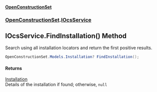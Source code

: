 #### [OpenConstructionSet](index.md 'index')
### [OpenConstructionSet](index.md#OpenConstructionSet 'OpenConstructionSet').[IOcsService](pMeR1KBG0zWkoR01rh3e5A.md 'OpenConstructionSet.IOcsService')
## IOcsService.FindInstallation() Method
Search using all installation locators and return the first positive results.  
```csharp
OpenConstructionSet.Models.Installation? FindInstallation();
```
#### Returns
[Installation](d9dvAYmZXntxn1p8iGWqPw.md 'OpenConstructionSet.Models.Installation')  
Details of the installation if found; otherwise, `null`
